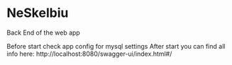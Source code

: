 # NeSkelbiu
Back End of the web app

Before start check app config for mysql settings
After start you can find all info here:  http://localhost:8080/swagger-ui/index.html#/
